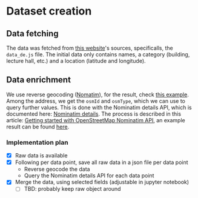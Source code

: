 # Dataset creation

## Data fetching

The data was fetched from [this website](https://www.kit.edu/campusplan/)'s sources, specificalls, the `data_de.js` file. The initial data only contains names, a category (building, lecture hall, etc.) and a location (latitude and longitude).

## Data enrichment

We use reverse geocoding ([Nomatim](https://nominatim.org/release-docs/develop/api/Reverse/)), for the result, check [this example](https://nominatim.openstreetmap.org/reverse?format=geojson&lat=49.01137&lon=8.41882). Among the address, we get the `osmId` and `osmType`, which we can use to query further values. This is done with the Nominatim details API, which is documented here: [Nominatim details](https://nominatim.org/release-docs/develop/api/Details/). The process is described in this article: [Getting started with OpenStreetMap Nominatim API](https://medium.com/@adri.espejo/getting-started-with-openstreetmap-nominatim-api-e0da5a95fc8a), an example result can be found [here](https://nominatim.openstreetmap.org/details?osmtype=W&osmid=937998754&format=json).


### Implementation plan

- [x] Raw data is available
- [x] Following per data point, save all raw data in a json file per data point
  - Reverse geocode the data
  - Query the Nominatim details API for each data point
- [x] Merge the data, using selected fields (adjustable in jupyter notebook)
  - [ ] TBD: probably keep raw object around